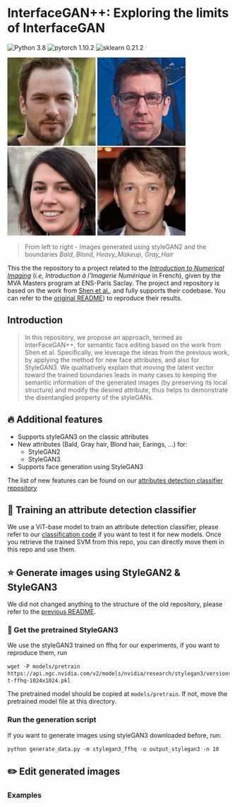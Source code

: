 # InterfaceGAN++: Exploring the limits of InterfaceGAN

![Python 3.8](https://img.shields.io/badge/python-3.8-green.svg?style=plastic)
![pytorch 1.10.2](https://img.shields.io/badge/pytorch-1.10.2-green.svg?style=plastic)
![sklearn 0.21.2](https://img.shields.io/badge/sklearn-0.21.2-green.svg?style=plastic)

<p float="left">
  <img src="images/bald2.gif" width="200" />
  <img src="images/blond.gif" width="200" /> 
  <img src="images/makeup.gif" width="200" /> 
  <img src="images/gray_hair.gif" width="200" /> 
</p>

> From left to right - Images generated using styleGAN2 and the boundaries *Bald*, *Blond*, *Heavy_Makeup*, *Gray_Hair*

This the the repository to a project related to the [*Introduction to Numerical Imaging*](https://delon.wp.imt.fr/enseignement/mva-introduction-a-limagerie-numerique/) (*i.e, Introduction à l'Imagerie Numérique* in French), given by the MVA Masters program at ENS-Paris Saclay. The project and repository is based on the work from [Shen et al.](https://github.com/younesbelkada/interfacegan/blob/master/README_old.md), and fully supports their codebase. You can refer to the [original README](https://github.com/younesbelkada/interfacegan/blob/master/README_old.md)) to reproduce their results.

## Introduction

> In this repository, we propose an approach, termed as InterFaceGAN++, for semantic face editing based on the work from Shen et al. Specifically, we leverage the ideas from the previous work, by applying the method for new face attributes, and also for StyleGAN3. We qualitatively explain that moving the latent vector toward the trained boundaries leads in many cases to keeping the semantic information of the generated images (by preserving its local structure) and modify the desired attribute, thus helps to demonstrate the disentangled property of the styleGANs. 

## :fire: Additional features

+ Supports styleGAN3 on the classic attributes
+ New attributes (Bald, Gray hair, Blond hair, Earings, ...) for:
  + StyleGAN2
  + StyleGAN3
+ Supports face generation using StyleGAN3

The list of new features can be found on our [attributes detection classifier repository](https://github.com/clementapa/CelebFaces_Attributes_Classification/blob/main/utils/constant.py)

## :hammer: Training an attribute detection classifier

We use a ViT-base model to train an attribute detection classifier, please refer to our [classification code](https://github.com/clementapa/CelebFaces_Attributes_Classification) if you want to test it for new models. Once you retrieve the trained SVM from this repo, you can directly move them in this repo and use them.

## :star: Generate images using StyleGAN2 & StyleGAN3

We did not changed anything to the structure of the old repository, please refer to the [previous README](https://github.com/younesbelkada/interfacegan/blob/master/README_old.md).

### :movie_camera: Get the pretrained StyleGAN3

We use the styleGAN3 trained on ffhq for our experiments, if you want to reproduce them, run
```
wget -P models/pretrain https://api.ngc.nvidia.com/v2/models/nvidia/research/stylegan3/versions/1/files/stylegan3-t-ffhq-1024x1024.pkl 
```

The pretrained model should be copied at ``` models/pretrain ```. If not, move the pretrained model file at this directory.

### Run the generation script

If you want to generate images using styleGAN3 downloaded before, run:
```
python generate_data.py -m stylegan3_ffhq -o output_stylegan3 -n 10
```

## :pencil2: Edit generated images

### Examples